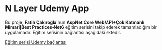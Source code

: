 # N Layer Udemy App
Bu proje, **Fatih Çakıroğlu**'nun **AspNet Core Web/API+Çok Katmanlı Mimari|Best Practices-Net6** eğitim serisini takip ederek tamamladığım bir uygulamadır. Eğitim serisinin bağlantısı aşağıdaki ektedir.

[Eğitim serisi Udemy bağlantısı](https://www.udemy.com/course/asp-net-core-api-web-cok-katmanli-mimari-api-best-practices/?couponCode=OF83024E)
